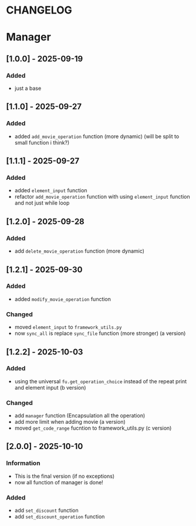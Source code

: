 # CHANGELOG
# Manager
## [1.0.0] - 2025-09-19
### Added
- just a base

## [1.1.0] - 2025-09-27
### Added
- added `add_movie_operation` function (more dynamic) (will be split to small function i think?)

## [1.1.1] - 2025-09-27
### Added
- added `element_input` function
- refactor `add_movie_operation` function with using `element_input` function and not just while loop

## [1.2.0] - 2025-09-28
### Added
- add `delete_movie_operation` function (more dynamic)

## [1.2.1] - 2025-09-30
### Added
- added `modify_movie_operation` function
### Changed
- moved `element_input` to `framework_utils.py`
- now `sync_all` is replace `sync_file` function (more stronger) (a version)

## [1.2.2] - 2025-10-03
### Added
- using the universal `fu.get_operation_choice` instead of the repeat print and element input (b version)
### Changed
- add `manager` function (Encapsulation all the operation)
- add more limit when adding movie (a version)
- moved `get_code_range` fucntion to framework_utils.py (c version)

## [2.0.0] - 2025-10-10
### Information
- This is the final version (if no exceptions)
- now all function of manager is done!
### Added
- add `set_discount` function
- add `set_discount_operation` function